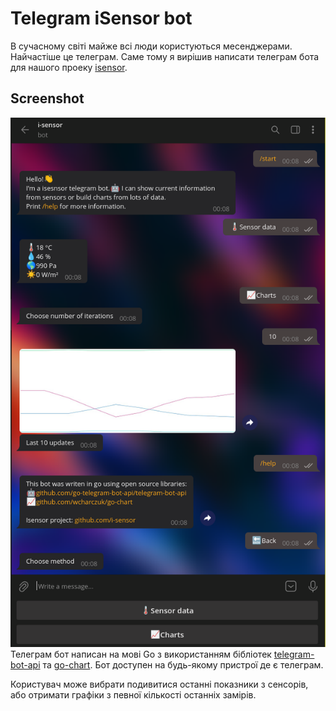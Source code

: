 # Telegram iSensor bot
В сучасному світі майже всі люди користуються месенджерами. Найчастіше це телеграм. Саме тому я вирішив написати телеграм бота для нашого проеку [isensor](github.com/i-sensor).
## Screenshot
![Screenshot](https://raw.githubusercontent.com/i-sensor/isensor_tgbot/main/_images/chat.png "Screenshot")
Телеграм бот написан на мові Go з використанням бібліотек [telegram-bot-api](github.com/go-telegram-bot-api/telegram-bot-api) та [go-chart](github.com/wcharczuk/go-chart). Бот доступен на будь-якому пристрої де є телеграм.

Користувач може вибрати подивитися останні показники з сенсорів, або отримати графіки з певної кількості останніх замірів.
